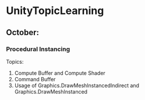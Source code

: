 # UnityTopicLearning
## October:
### Procedural Instancing
Topics:
1. Compute Buffer and Compute Shader
2. Command Buffer
3. Usage of Graphics.DrawMeshInstancedIndirect and Graphics.DrawMeshInstanced
